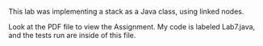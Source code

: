 This lab was implementing a stack as a Java class, using linked nodes.

Look at the PDF file to view the Assignment. 
My code is labeled Lab7.java, and the tests run are inside of this file.
